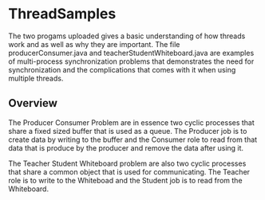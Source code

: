 # ThreadSamples

The two progams uploaded gives a basic understanding of how threads work and as well as why they are important.
The file producerConsumer.java and teacherStudentWhiteboard.java are examples of multi-process synchronization problems that demonstrates the need for synchronization and the complications that comes with it when using multiple threads.

Overview
---------
The Producer Consumer Problem are in essence two cyclic processes that share a fixed sized buffer that is used as a queue. The Producer job is to create data by writing to the buffer and the Consumer role to read from that data that is produce by the producer and remove the data after using it.

The Teacher Student Whiteboard problem are also two cyclic processes that share a common object that is used for communicating. The Teacher role is to write to the Whiteboad and the Student job is to read from the Whiteboard.
